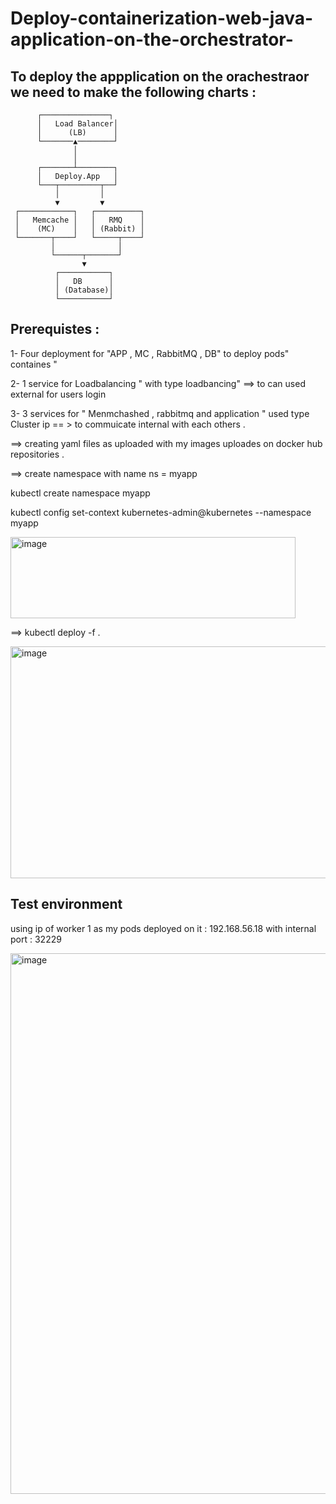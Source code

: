 # Deploy-containerization-web-java-application-on-the-orchestrator-

## To  deploy the appplication on the orachestraor we need to make the following charts : 

          ┌───────────────┐
          │   Load Balancer│
          │      (LB)      │
          └───────▲────────┘
                  │
                  │
          ┌───────┴────────┐
          │   Deploy.App   │
          └───┬─────────┬──┘
              │         │
              ▼         ▼
     ┌────────────┐   ┌──────────┐
     │   Memcache │   │   RMQ    │
     │    (MC)    │   │ (Rabbit) │
     └───────┬────┘   └─────┬────┘
             │              │
             └──────┬───────┘
                    ▼
              ┌───────────┐
              │   DB      │
              │ (Database)│
              └───────────┘


## Prerequistes : 

1-  Four deployment for "APP , MC , RabbitMQ , DB" to deploy pods" containes " 

2-  1 service for Loadbalancing " with type loadbancing" ==> to can used external for users login 

3-  3 services for " Menmchashed , rabbitmq and application "  used type Cluster ip  == > to commuicate internal with each others .

==> creating yaml files as uploaded with my images uploades on docker hub repositories .

==> create namespace with name ns = myapp 

 kubectl create namespace myapp

 kubectl config set-context kubernetes-admin@kubernetes --namespace myapp

<img width="456" height="130" alt="image" src="https://github.com/user-attachments/assets/98ec2ee4-4ff3-41d8-83db-a987769c4396" />

==> kubectl deploy -f . 

<img width="1272" height="371" alt="image" src="https://github.com/user-attachments/assets/01d293f4-4306-422a-8cff-07d097ae3495" />

## Test environment 

 using ip of worker 1 as my pods deployed on it : 192.168.56.18 with internal port : 32229  

<img width="1808" height="865" alt="image" src="https://github.com/user-attachments/assets/3a58b872-4c64-4fa7-a9d2-670514037d98" />




